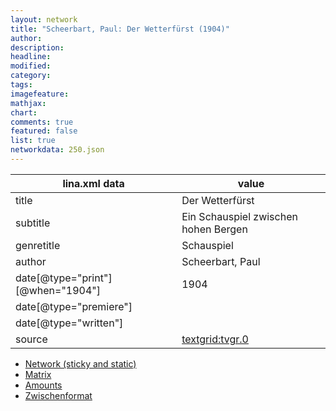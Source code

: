 ```yaml
---
layout: network
title: "Scheerbart, Paul: Der Wetterfürst (1904)"
author:
description:
headline:
modified:
category:
tags:
imagefeature: 
mathjax: 
chart: 
comments: true
featured: false
list: true
networkdata: 250.json
---
```

lina.xml data  | value
------------- | -------------
title|Der Wetterfürst
subtitle|Ein Schauspiel zwischen hohen Bergen
genretitle|Schauspiel
author|Scheerbart, Paul
date[@type="print"][@when="1904"]|1904
date[@type="premiere"]|
date[@type="written"]|
source|[textgrid:tvgr.0](https://textgridlab.org/1.0/tgcrud-public/rest/textgrid:tvgr.0/data)



* [Network (sticky and static)](/network250)
* [Matrix](/matrix250)
* [Amounts](/amount250)
* [Zwischenformat](/lina250 )
